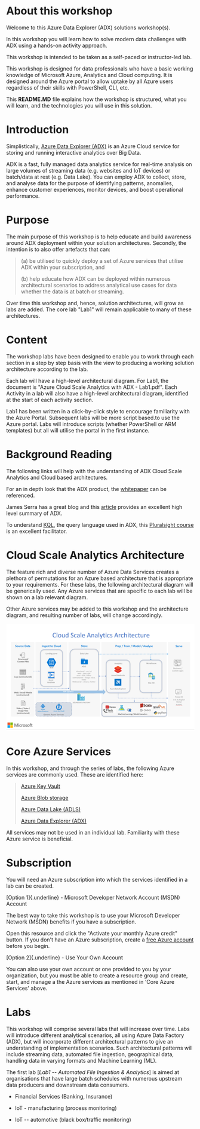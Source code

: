 About this workshop
===================

Welcome to this Azure Data Explorer (ADX) solutions workshop(s).

In this workshop you will learn how to solve modern data challenges with
ADX using a hands-on activity approach.

This workshop is intended to be taken as a self-paced or instructor-led
lab.

This workshop is designed for data professionals who have a basic
working knowledge of Microsoft Azure, Analytics and Cloud computing. It
is designed around the Azure portal to allow uptake by all Azure users
regardless of their skills with PowerShell, CLI, etc.

This **README.MD** file explains how the workshop is structured, what
you will learn, and the technologies you will use in this solution.

Introduction
============

Simplistically, [Azure Data Explorer
(ADX)](https://azure.microsoft.com/en-us/services/data-explorer/) is an
Azure Cloud service for storing and running interactive analytics over
Big Data.

ADX is a fast, fully managed data analytics service for real-time
analysis on large volumes of streaming data (e.g. websites and IoT
devices) or batch/data at rest (e.g. Data Lake). You can employ ADX to
collect, store, and analyse data for the purpose of identifying
patterns, anomalies, enhance customer experiences, monitor devices, and
boost operational performance.

Purpose
=======

The main purpose of this workshop is to help educate and build awareness
around ADX deployment within your solution architectures. Secondly, the
intention is to also offer artefacts that can:

> \(a) be utilised to quickly deploy a set of Azure services that utilise
> ADX within your subscription, and
>
> \(b) help educate how ADX can be deployed within numerous architectural
> scenarios to address analytical use cases for data whether the data is
> at batch or streaming.

Over time this workshop and, hence, solution architectures, will grow as
labs are added. The core lab "Lab1" will remain applicable to many of
these architectures.

Content
=======

The workshop labs have been designed to enable you to work through each
section in a step by step basis with the view to producing a working
solution architecture according to the lab.

Each lab will have a high-level architectural diagram. For Lab1, the
document is "Azure Cloud Scale Analytics with ADX - Lab1.pdf". Each
Activity in a lab will also have a high-level architectural diagram,
identified at the start of each activity section.

Lab1 has been written in a click-by-click style to encourage familiarity
with the Azure Portal. Subsequent labs will be more script based.to use
the Azure portal. Labs will introduce scripts (whether PowerShell or ARM
templates) but all will utilise the portal in the first instance.

Background Reading
==================

The following links will help with the understanding of ADX Cloud Scale
Analytics and Cloud based architectures.

For an in depth look that the ADX product, the
[whitepaper](https://azure.microsoft.com/en-us/resources/azure-data-explorer/)
can be referenced.

James Serra has a great blog and this
[article](https://www.jamesserra.com/archive/2019/03/azure-data-explorer/)
provides an excellent high level summary of ADX.

To understand
[KQL](https://docs.microsoft.com/en-us/sharepoint/dev/general-development/keyword-query-language-kql-syntax-reference),
the query language used in ADX, this [Pluralsight
course](https://www.pluralsight.com/courses/kusto-query-language-kql-from-scratch)
is an excellent facilitator.

Cloud Scale Analytics Architecture
==================================

The feature rich and diverse number of Azure Data Services creates a
plethora of permutations for an Azure based architecture that is
appropriate to your requirements. For these labs, the following
architectural diagram will be generically used. Any Azure services that
are specific to each lab will be shown on a lab relevant diagram.

Other Azure services may be added to this workshop and the architecture
diagram, and resulting number of labs, will change accordingly.

![](media/image1.png)

Core Azure Services
===================

In this workshop, and through the series of labs, the following Azure
services are commonly used. These are identified here:

> [Azure Key
> Vault](https://azure.microsoft.com/en-us/services/key-vault)
>
> [Azure Blob
> storage](https://azure.microsoft.com/en-gb/services/storage/blobs/?&OCID=AID2000125_SEM_NLGqblqc&MarinID=NLGqblqc_79164918425499_azure%20blob%20storage_be_c__1266637735603846_kwd-79165081757877:loc-188&lnkd=Bing_Azure_Brand&msclkid=4db52d3c66491ef9feb0709dca602300&ef_id=XZ4wjAAAAD516UzT:20191012103421:s&dclid=CN-nnezCluUCFSMh0wodlHQDRg)
>
> [Azure Data Lake
> (ADLS)](https://docs.microsoft.com/en-us/azure/storage/blobs/data-lake-storage-introduction)
>
> [Azure Data Explorer
> (ADX)](https://azure.microsoft.com/en-gb/services/data-explorer/)

All services may not be used in an individual lab. Familiarity with
these Azure service is beneficial.

Subscription
============

You will need an Azure subscription into which the services identified
in a lab can be created.

[Option 1]{.underline} - Microsoft Developer Network Account (MSDN)
Account

The best way to take this workshop is to use your Microsoft Developer
Network (MSDN) benefits if you have a subscription.

Open this resource and click the \"Activate your monthly Azure credit\"
button. If you don\'t have an Azure subscription, create a [free Azure
account](https://azure.microsoft.com/free/) before you begin.

[Option 2]{.underline} - Use Your Own Account

You can also use your own account or one provided to you by your
organization, but you must be able to create a resource group and
create, start, and manage a the Azure services as mentioned in 'Core
Azure Services' above.

Labs
====

This workshop will comprise several labs that will increase over time.
Labs will introduce different analytical scenarios, all using Azure Data
Factory (ADX), but will incorporate different architectural patterns to
give an understanding of implementation scenarios. Such architectural
patterns will include streaming data, automated file ingestion,
geographical data, handling data in varying formats and Machine Learning
(ML).

The first lab \[*Lab1 -- Automated File Ingestion & Analytics*\] is
aimed at organisations that have large batch schedules with numerous
upstream data producers and downstream data consumers.

-   Financial Services (Banking, Insurance)

-   IoT - manufacturing (process monitoring)

-   IoT -- automotive (black box/traffic monitoring)
